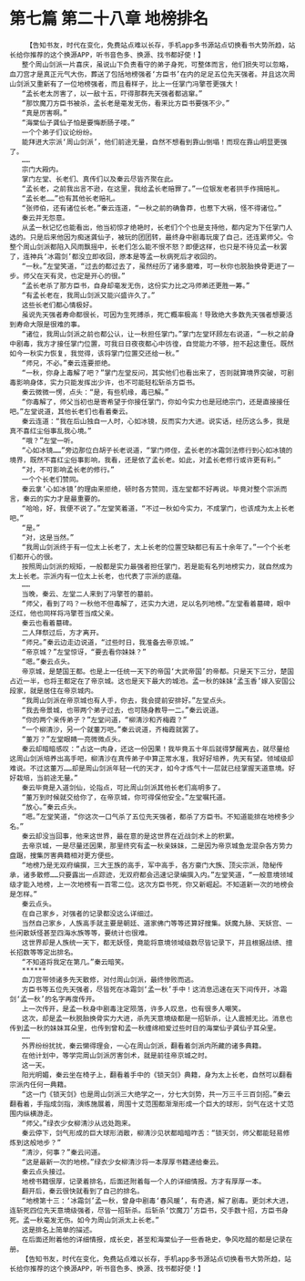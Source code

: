 # 第七篇 第二十八章 地榜排名
        【告知书友，时代在变化，免费站点难以长存，手机app多书源站点切换看书大势所趋，站长给你推荐的这个换源APP，听书音色多、换源、找书都好使！】
       整个周山剑派一片喜庆，虽说山下负责看守的弟子身死，可整体而言，他们损失可以忽略，血刀宫才是真正元气大伤，葬送了包括地榜强者‘方臣书’在内的足足五位先天强者。并且这次周山剑派又重新有了一位地榜强者，而且看样子，比上一任掌门冯擎苍更强大！
       “孟长老太厉害了，以一敌十五，吓得那群先天强者都逃窜。”
       “那饮魔刀方臣书被杀，孟长老是毫发无伤，看来比方臣书要强不少。”
       “真是厉害啊。”
       “海棠仙子龚仙子怕是要悔断肠子喽。”
       一个个弟子们议论纷纷。
       能拜进大宗派‘周山剑派’，他们前途无量，自然不想看到靠山倒塌！而现在靠山明显更强了。
       ……
       宗门大殿内。
       掌门左堂、长老们、真传们以及秦云尽皆齐聚在此。
       “孟长老，之前我出言不逊，在这里，我给孟长老赔罪了。”一位银发老者拱手作揖赔礼。
       “孟长老……”也有其他长老赔礼。
       “张师伯，还有诸位长老。”秦云连道，“一秋之前的确鲁莽，也惹下大祸，怪不得诸位。”
       秦云并无怨意。
       从孟一秋记忆也能看出，他当初惊才绝艳时，长老们个个也是支持他，都内定为下任掌门人选的。只是后来他因为痴迷龚仙子，被玩的团团转，最终身中剧毒玩废了自己，还连累师父。令整个周山剑派都陷入风雨飘摇中，长老们怎么能不恨不怒？即便这样，也只是不待见孟一秋罢了，连神兵‘冰霜剑’都没立即收回，原本是等孟一秋病死后才收回的。
       “一秋。”左堂笑道，“过去的都过去了，虽然经历了诸多磨难，可一秋你也脱胎换骨更进了一步。师父在天有灵，也定是开心的很。”
       “孟长老杀了那方臣书，自身却毫发无伤，这份实力比之冯师弟还更胜一筹。”
       “有孟长老在，我周山剑派又能兴盛许久了。”
       这些长老们都心情极好。
       虽说先天强者寿命都很长，可因为生死搏杀，死亡概率极高！导致绝大多数先天强者想要活到寿命大限是很难的事。
       “诸位，我周山剑派之前也都公认，让一秋担任掌门。”掌门左堂环顾左右说道，“一秋之前身中剧毒，我方才接任掌门位置，可我日日夜夜都心中彷徨，自觉能力不够，担不起这重任。既然如今一秋实力恢复，我觉得，该将掌门位置交还给一秋。”
       “师兄，不必。”秦云连要拒绝。
       “一秋，你身上毒解了吧？”掌门左堂反问，其实他们也看出来了，否则就算境界突破，可剧毒影响身体，实力只能发挥出少许，也不可能轻松斩杀方臣书。
       秦云微微一愣，点头：“是，有些机缘，毒已解。”
       “你毒解了，师父当初也是寄希望于你接任掌门，你如今实力也是冠绝宗门，还是直接接任吧。”左堂说道，其他长老们也看着秦云。
       秦云连道：“我在后山独自一人时，心如冰镜，反而实力大进。说实话，经历这么多，我是真不喜红尘俗事乱我心境。”
       “哦？”左堂一听。
       “心如冰镜……”旁边那位白胡子长老说道，“掌门师侄，孟长老的冰霜剑法修行到心如冰镜的境界，既然不喜红尘俗事影响，我看，还是依了孟长老。如此，对孟长老修行或许更有利。”
       “对，不可影响孟长老的修行。”
       一个个长老们赞同。
       秦云拿‘心如冰镜’的理由来拒绝，顿时各方赞同，连左堂都不好再说。毕竟对整个宗派而言，秦云的实力才是最重要的。
       “哈哈，好，我便不说了。”左堂笑着道，“不过一秋如今实力，不成掌门，也该成为太上长老吧。”
       “是。”
       “对，这是当然。”
       “我周山剑派终于有一位太上长老了，太上长老的位置空缺都已有五十余年了。”一个个长老们都开心的很。
       按照周山剑派的规矩，一般都是实力最强者担任掌门，若是能有名列地榜实力，就自然成为太上长老。宗派内有一位太上长老，也代表了宗派的底蕴。
       ……
       当晚，秦云、左堂二人来到了冯擎苍的墓前。
       “师父，看到了吗？一秋他不但毒解了，还实力大进，足以名列地榜。”左堂看着墓碑，眼中泛红，他也同样将冯擎苍当成父亲。
       秦云也看着墓碑。
       二人拜祭过后，方才离开。
       “师兄。”秦云边走边说道，“过些时日，我准备去帝京城。”
       “帝京城？”左堂惊讶，“要去看你妹妹？”
       “嗯。”秦云点头。
       帝京城，是楚国王都。也是上一任统一天下的帝国‘大武帝国’的帝都。只是天下三分，楚国占近一半，也将王都定在了帝京城。这也是天下最大的城池。孟一秋的妹妹‘孟玉香’嫁入安国公段家，就是居住在帝京城内。
       “我周山剑派在帝京城也有人手，你去，我会提前安排好。”左堂点头。
       “我去帝景城，也带两个弟子过去，也可随身教导一二。”秦云说道。
       “你的两个亲传弟子？”左堂问道，“柳清沙和齐梅霞？”
       “一个柳清沙，另一个就董万吧。”秦云说道，齐梅霞就罢了。
       “董万？”左堂眼睛一亮微微点头。
       秦云却暗暗感叹：“占这一肉身，还这一份因果！我毕竟五十年后就得梦醒离去，就尽量给这周山剑派培养出高手吧，柳清沙在真传弟子中算正常水准，我好好培养，先天有望。领域级却难说。不过这董万……却是周山剑派年轻一代的天才，如今才炼气十一层就已经掌握天道意境。好好栽培，当前途无量。”
       秦云毕竟是入道剑仙，论指点，可比周山剑派其他长老们高明多了。
       “董万到时候就交给你了，在帝京城，你可得保他安全。”左堂嘱托道。
       “放心。”秦云点头。
       “嗯。”左堂笑道，“你这次一口气杀了五位先天强者，都杀了方臣书。不知道能排在地榜多少名。”
       秦云却没当回事，他来这世界，最在意的是这世界在近战剑术上的积累。
       去帝京城，一是尽量还因果，那里终究有孟一秋亲妹妹，二是因为帝京城鱼龙混杂各方势力盘踞，搜集厉害典籍相对更方便些。
       “地榜乃是无双府编撰，三大王族的高手，军中高手，各方豪门大族、顶尖宗派，隐秘传承，诸多散修……只要露出一点踪迹，无双府都会迅速记录编撰入内。”左堂笑道，“一般意境领域级才能入地榜，上一次地榜有一百零二位。这次方臣书死，你又新崛起。不知道新一次的地榜会是怎样。”
       秦云点头。
       在自己家乡，对强者的记录都没这么详细过。
       当然自己家乡，人族高手就主要是朝廷、道家佛门等等还算好搜集。妖魔九脉、天妖宫、一些闲散妖怪甚至四海水族等等，要统计也很难。
       这世界却是人族统一天下，都无妖怪，竟能将意境领域级数尽皆记录下，并且根据战绩、擅长招数等等定出排名。
       “不知道将我定在第几。”秦云暗笑。
       ******
       血刀宫带领诸多先天散修，对付周山剑派，最终惨败而逃。
       方臣书等五位先天强者，尽皆死在冰霜剑‘孟一秋’手中！这消息迅速在天下间传开，冰霜剑‘孟一秋’的名字再度传开。
       上一次传开，是孟一秋身中剧毒注定陨落，许多人叹息，也有很多人嘲笑。
       这次，却是孟一秋脱胎换骨实力大进，杀先天意境级都是一招斩杀，让人震撼无比。消息也传到孟一秋的妹妹耳朵里，也传到曾和孟一秋缠绵相爱过些时日的海棠仙子龚仙子耳朵里。
       ……
       外界纷纷扰扰，秦云懒得理会，一心在周山剑派，翻看着剑派内所藏的诸多典籍。
       在他计划中，等学完周山剑派厉害剑术，就是前往帝京城之时。
       这一天。
       阳光明媚，秦云坐在椅子上，翻看着手中的《锁天剑》典籍，身为太上长老，自然可以翻看宗派内任何一典籍。
       “这一门《锁天剑》也是周山剑派三大绝学之一，分七大剑势，共一万三千三百剑招。”秦云翻看着，手指成剑指，演练施展着，周围十丈范围都渐渐形成一个巨大的球形，剑气在这十丈范围内纵横游走。
       “师父。”绿衣少女柳清沙从远处跑来。
       秦云停下，剑气形成的巨大球形消散，柳清沙见状都暗暗咋舌：“锁天剑，师父都能轻易修炼到这般地步？”
       “清沙，何事？”秦云问道。
       “这是最新一次的地榜。”绿衣少女柳清沙将一本厚厚书籍递给秦云。
       秦云点头接过。
       地榜书籍很厚，记录着排名，后面还附着每一个人的详细情报。方才有厚厚一本。
       翻开后，秦云很快就看到了自己的排名。
       “地榜第十三：‘冰霜剑’孟一秋，曾身中剧毒‘春风暖’，有奇遇，解了剧毒。更剑术大进，连斩死四位先天意境级强者，尽皆一招斩杀。后斩杀‘饮魔刀’方臣书，交手数十招，方臣书身死。孟一秋毫发无伤。如今为周山剑派太上长老。”
       这是排名上简单的描述。
       在后面还附着他的详细情报，成长史，甚至和海棠仙子一些香艳史，争风吃醋的都是记录在册。
       【告知书友，时代在变化，免费站点难以长存，手机app多书源站点切换看书大势所趋，站长给你推荐的这个换源APP，听书音色多、换源、找书都好使！】